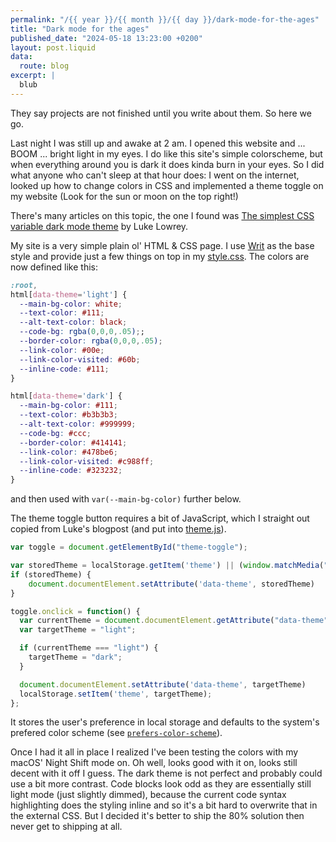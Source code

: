 ```yaml
---
permalink: "/{{ year }}/{{ month }}/{{ day }}/dark-mode-for-the-ages"
title: "Dark mode for the ages"
published_date: "2024-05-18 13:23:00 +0200"
layout: post.liquid
data:
  route: blog
excerpt: |
  blub
---
```


They say projects are not finished until you write about them.
So here we go.

Last night I was still up and awake at 2 am.
I opened this website and ... BOOM ... bright light in my eyes.
I do like this site's simple colorscheme,
but when everything around you is dark it does kinda burn in your eyes.
So I did what anyone who can't sleep at that hour does:
I went on the internet, looked up how to change colors in CSS and implemented a theme toggle on my website (Look for the sun or moon on the top right!)

There's many articles on this topic, the one I found was
[The simplest CSS variable dark mode theme][theme-switcher] by Luke Lowrey.

My site is a very simple plain ol' HTML & CSS page.
I use [Writ] as the base style and provide just a few things on top in my [style.css].
The colors are now defined like this:

```css
:root,
html[data-theme='light'] {
  --main-bg-color: white;
  --text-color: #111;
  --alt-text-color: black;
  --code-bg: rgba(0,0,0,.05);;
  --border-color: rgba(0,0,0,.05);
  --link-color: #00e;
  --link-color-visited: #60b;
  --inline-code: #111;
}

html[data-theme='dark'] {
  --main-bg-color: #111;
  --text-color: #b3b3b3;
  --alt-text-color: #999999;
  --code-bg: #ccc;
  --border-color: #414141;
  --link-color: #478be6;
  --link-color-visited: #c988ff;
  --inline-code: #323232;
}
```

and then used with `var(--main-bg-color)` further below.

The theme toggle button requires a bit of JavaScript, which I straight out copied from Luke's blogpost (and put into [theme.js]).

```javascript
var toggle = document.getElementById("theme-toggle");

var storedTheme = localStorage.getItem('theme') || (window.matchMedia("(prefers-color-scheme: dark)").matches ? "dark" : "light");
if (storedTheme) {
    document.documentElement.setAttribute('data-theme', storedTheme)
}

toggle.onclick = function() {
  var currentTheme = document.documentElement.getAttribute("data-theme");
  var targetTheme = "light";

  if (currentTheme === "light") {
    targetTheme = "dark";
  }

  document.documentElement.setAttribute('data-theme', targetTheme)
  localStorage.setItem('theme', targetTheme);
};
```

It stores the user's preference in local storage and defaults to the system's prefered color scheme (see [`prefers-color-scheme`][mdn]).

Once I had it all in place I realized I've been testing the colors with my macOS' Night Shift mode on.
Oh well, looks good with it on, looks still decent with it off I guess.
The dark theme is not perfect and probably could use a bit more contrast.
Code blocks look odd as they are essentially still light mode (just slightly dimmed),
because the current code syntax highlighting does the styling inline
and so it's a bit hard to overwrite that in the external CSS.
But I decided it's better to ship the 80% solution then never get to shipping at all.


[theme-switcher]: https://lukelowrey.com/css-variable-theme-switcher/
[writ]: https://writ.cmcenroe.me/
[style.css]: https://fnordig.de/style.css
[theme.js]: https://fnordig.de/theme.js
[mdn]: https://developer.mozilla.org/en-US/docs/Web/CSS/@media/prefers-color-scheme
